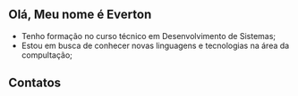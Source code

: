 ## Olá, Meu nome é Everton

- Tenho formação no curso técnico em Desenvolvimento de Sistemas;
- Estou em busca de conhecer novas linguagens e tecnologias na área da compultação;

## Contatos
<!--
**EvertonGKafer/EvertonGKafer** is a ✨ _special_ ✨ repository because its `README.md` (this file) appears on your GitHub profile.

Here are some ideas to get you started:

- 🔭 I’m currently working on ...
- 🌱 I’m currently learning ...
- 👯 I’m looking to collaborate on ...
- 🤔 I’m looking for help with ...
- 💬 Ask me about ...
- 📫 How to reach me: ...
- 😄 Pronouns: ...
- ⚡ Fun fact: ...
-->
